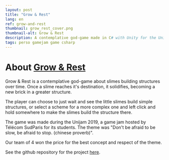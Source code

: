 ```yaml
---
layout: post
title: "Grow & Rest"
lang: en
ref: grow-and-rest
thumbnail: grow_rest_cover.png
thumbnail-alt: Grow & Rest
description: A contemplative god-game made in C# with Unity for the Unijam 2019 game jam.
tags: perso gamejam game csharp
---
```


# About [Grow & Rest](https://resteam.itch.io/rest-grow)

Grow & Rest is a contemplative god-game about slimes building structures over time. Once a slime reaches it's destination, it solidifies, becoming a new brick in a greater structure.

The player can choose to just wait and see the little slimes build simple structures, or select a scheme for a more complex one and left click and hold somewhere to make the slimes build the structure there.


The game was made during the Unijam 2019, a game jam hosted by Télécom SudParis for its students. The theme was "Don't be afraid to be slow, be afraid to stop. (chinese proverb)". 

Our team of 4 won the price for the best concept and respect of the theme. 



See the github repository for the project [here](https://github.com/matthias4217/grow-and-rest).
